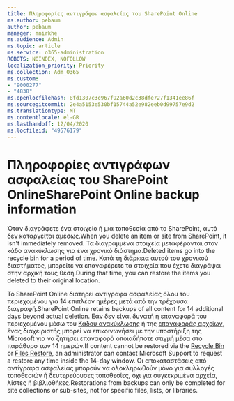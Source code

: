 ```yaml
---
title: Πληροφορίες αντιγράφων ασφαλείας του SharePoint Online
ms.author: pebaum
author: pebaum
manager: mnirkhe
ms.audience: Admin
ms.topic: article
ms.service: o365-administration
ROBOTS: NOINDEX, NOFOLLOW
localization_priority: Priority
ms.collection: Adm_O365
ms.custom:
- "9000277"
- "4838"
ms.openlocfilehash: 8fd1307c3c967f92a60d2c38dfe727f1341ee86f
ms.sourcegitcommit: 2e4a5153e530bf15744a52e982eeb0d99757e9d2
ms.translationtype: MT
ms.contentlocale: el-GR
ms.lasthandoff: 12/04/2020
ms.locfileid: "49576179"
---
```

# <a name="sharepoint-online-backup-information"></a><span data-ttu-id="0d3db-102">Πληροφορίες αντιγράφων ασφαλείας του SharePoint Online</span><span class="sxs-lookup"><span data-stu-id="0d3db-102">SharePoint Online backup information</span></span>

<span data-ttu-id="0d3db-103">Όταν διαγράφετε ένα στοιχείο ή μια τοποθεσία από το SharePoint, αυτό δεν καταργείται αμέσως.</span><span class="sxs-lookup"><span data-stu-id="0d3db-103">When you delete an item or site from SharePoint, it isn't immediately removed.</span></span> <span data-ttu-id="0d3db-104">Τα διαγραμμένα στοιχεία μεταφέρονται στον κάδο ανακύκλωσης για ένα χρονικό διάστημα.</span><span class="sxs-lookup"><span data-stu-id="0d3db-104">Deleted items go into the recycle bin for a period of time.</span></span> <span data-ttu-id="0d3db-105">Κατά τη διάρκεια αυτού του χρονικού διαστήματος, μπορείτε να επαναφέρετε τα στοιχεία που έχετε διαγράψει στην αρχική τους θέση.</span><span class="sxs-lookup"><span data-stu-id="0d3db-105">During that time, you can restore the items you deleted to their original location.</span></span>

<span data-ttu-id="0d3db-106">Το SharePoint Online διατηρεί αντίγραφα ασφαλείας όλου του περιεχομένου για 14 επιπλέον ημέρες μετά από την τρέχουσα διαγραφή.</span><span class="sxs-lookup"><span data-stu-id="0d3db-106">SharePoint Online retains backups of all content for 14 additional days beyond actual deletion.</span></span> <span data-ttu-id="0d3db-107">Εάν δεν είναι δυνατή η επαναφορά του περιεχομένου μέσω του [Κάδου ανακύκλωσης](https://support.microsoft.com/office/restore-deleted-items-from-the-site-collection-recycle-bin-5fa924ee-16d7-487b-9a0a-021b9062d14b) ή της [επαναφοράς αρχείων](https://support.microsoft.com/office/restore-your-onedrive-fa231298-759d-41cf-bcd0-25ac53eb8a15), ένας διαχειριστής μπορεί να επικοινωνήσει με την υποστήριξη της Microsoft για να ζητήσει επαναφορά οποιαδήποτε στιγμή μέσα στο παράθυρο των 14 ημερών.</span><span class="sxs-lookup"><span data-stu-id="0d3db-107">If content cannot be restored via the [Recycle Bin](https://support.microsoft.com/office/restore-deleted-items-from-the-site-collection-recycle-bin-5fa924ee-16d7-487b-9a0a-021b9062d14b) or [Files Restore](https://support.microsoft.com/office/restore-your-onedrive-fa231298-759d-41cf-bcd0-25ac53eb8a15), an administrator can contact Microsoft Support to request a restore any time inside the 14-day window.</span></span> <span data-ttu-id="0d3db-108">Οι αποκαταστάσεις από αντίγραφα ασφαλείας μπορούν να ολοκληρωθούν μόνο για συλλογές τοποθεσιών ή δευτερεύουσες τοποθεσίες, όχι για συγκεκριμένα αρχεία, λίστες ή βιβλιοθήκες.</span><span class="sxs-lookup"><span data-stu-id="0d3db-108">Restorations from backups can only be completed for site collections or sub-sites, not for specific files, lists, or libraries.</span></span>
